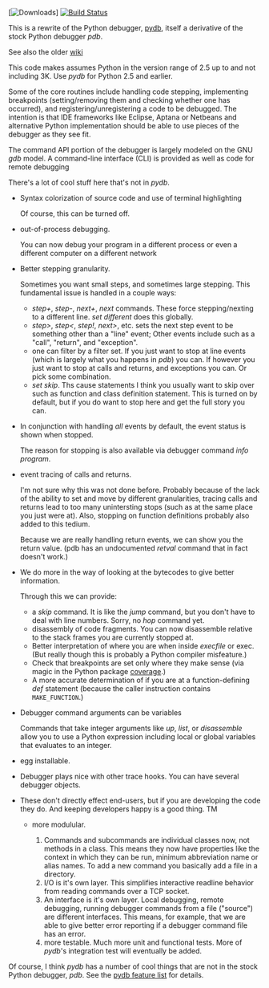 [![Downloads](https://pypip.in/d/trepan/badge.png)] [![Build Status](https://travis-ci.org/rocky/python2-trepan.svg?branch=master)](https://travis-ci.org/rocky/python2-trepan)

This is a rewrite of the Python debugger, [pydb](http://bashdb.sf.net/pydb), itself a derivative of the stock Python debugger *pdb*.

See also the older [wiki](https://code.google.com/p/pydbgr/w/list)

This code makes assumes Python in the version range of 2.5 up to and
not including 3K. Use *pydb* for Python 2.5 and earlier.

Some of the core routines include handling code stepping, implementing
breakpoints (setting/removing them and checking whether one has
occurred), and registering/unregistering a code to be debugged.  The
intention is that IDE frameworks like Eclipse, Aptana or Netbeans and
alternative Python implementation should be able to use pieces of the
debugger as they see fit.

The command API portion of the debugger is largely modeled on the
GNU *gdb* model. A command-line interface (CLI) is provided as well
as code for remote debugging

There's a lot of cool stuff here that's not in *pydb*.

* Syntax colorization of source code and use of terminal highlighting

   Of course, this can be turned off.
* out-of-process debugging.

   You can now debug your program in a different process or even a different computer on a different network
* Better stepping granularity.

  Sometimes you want small steps, and sometimes large stepping. This fundamental issue is handled in a couple ways:
    - _step+_, _step-_, _next+_, _next_ commands. These force
      stepping/nexting to a different line. _set different_ does this globally.
    - _step>_, _step<_, _step!_, _next>_, etc. sets the next step event to be something other than a "line" event; Other events include such as a "call", "return", and "exception".
    - one can filter by a filter set. If you just want to stop at line events (which is largely what you happens in *pdb*) you can. If however you just want to stop at calls and returns, and exceptions you can. Or pick some combination.
    - _set skip_. Ths cause statements I think you usually want to skip over such as function and class definition statement. This is turned on by default, but if you do want to stop here and get the full story you can.
* In conjunction with handling *all* events by default, the event status is shown when stopped.

   The reason for stopping is also available via debugger command _info program_.
* event tracing of calls and returns.

   I'm not sure why this was not done before. Probably because of the lack of the ability to set and move by different granularities, tracing calls and returns lead to too many unintersting stops (such as at the same place you just were at). Also, stopping on function definitions probably also added to this tedium.

  Because we are really handling return events, we can show you the
  return value. (pdb has an undocumented *retval* command that in fact
  doesn't work.)

* We do more in the way of looking at the bytecodes to give better information.

   Through this we can provide:
  - a *skip* command. It is like the *jump* command, but you don't have to deal with line numbers. Sorry, no *hop* command yet.
  - disassembly of code fragments. You can now disassemble relative to the stack frames you are currently stopped at.
  - Better interpretation of where you are when inside *execfile* or exec. (But really though this is probably a Python compiler misfeature.)
  - Check that breakpoints are set only where they make sense (via magic in the Python package [coverage](http://nedbatchelder.com/code/coverage/).)
  - A more accurate determination of if you are at a function-defining *def* statement (because the caller instruction contains `MAKE_FUNCTION`.)

* Debugger command arguments can be variables

   Commands that take integer arguments like *up*, *list*, or *disassemble* allow you to use a Python expression including local or global variables that evaluates to an integer.

* egg installable.
* Debugger plays nice with other trace hooks.
   You can have several debugger objects.
* These don't directly effect end-users, but if you are developing the code they do. And keeping developers happy is a good thing. TM

  - more modulular.

    1. Commands and subcommands are individual classes now, not methods in a class.
   This means they now have properties like the context in which they can be run, minimum abbreviation name or alias names. To add a new command you basically add a file in a directory.
    1. I/O is it's own layer.
	This simplifies interactive readline behavior from reading commands over a TCP socket.
    1. An interface is it's own layer.
	Local debugging, remote debugging, running debugger commands from a file ("source") are different interfaces. This means, for example, that we are able to give better error reporting if a debugger command file has an error.
    1. more testable.
	Much more unit and functional tests. More of *pydb*'s integration test will eventually be added.

Of course, I think *pydb* has a number of cool things that are not in
the stock Python debugger, *pdb*. See the [pydb feature list](http://bashdb.sourceforge.net/pydb/features.html) for details.
